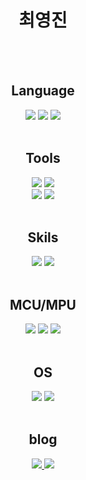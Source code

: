 <h1 align="center">최영진</h1>

<div align="center" >

<br>
<br>

## Language

  <img src="https://img.shields.io/badge/c-%2300599C.svg?style=for-the-badge&logo=c&logoColor=white">
  <img src="https://img.shields.io/badge/c++-%2300599C.svg?style=for-the-badge&logo=c%2B%2B&logoColor=white">
  <img src="https://img.shields.io/badge/python-3776AB.svg?style=for-the-badge&logo=python&logoColor=white"/>

<br>
<br>

## Tools

  <img src="https://img.shields.io/badge/VisualStudio-5C2D91.svg?style=for-the-badge&logo=Visual-Studio&logoColor=white">
  <img src="https://img.shields.io/badge/VSCODE-0078d7.svg?style=for-the-badge&logo=visual-studio-code&logoColor=white">
  <br/>
  <img src="https://img.shields.io/badge/Arduino%20IDE-00979D.svg?style=for-the-badge&logo=Arduino&logoColor=white"/>
  <img src="https://img.shields.io/badge/Microchip%20Studio-B81E2C.svg?style=for-the-badge&logoColor=white"/>

<br>
<br>

## Skils

  <img src="https://img.shields.io/badge/fritzing-D03424.svg?style=for-the-badge&logoColor=white"/>
  <img src="https://img.shields.io/badge/Notion-%23000000.svg?style=for-the-badge&logo=notion&logoColor=white"/>

<br>
<br>

## MCU/MPU

  <img src="https://img.shields.io/badge/Raspberry%20Pi-A22846.svg?style=for-the-badge&logo=Raspberry-Pi&logoColor=white"/>
  <img src="https://img.shields.io/badge/Arduino-00979D.svg?style=for-the-badge&logo=Arduino&logoColor=white"/>
  <img src="https://img.shields.io/badge/atmega-EC1A23.svg?style=for-the-badge"/>

<br>
<br>

## OS

  <img src="https://img.shields.io/badge/Windows-0078D6?style=for-the-badge&logo=windows&logoColor=white"/>
  <img src="https://img.shields.io/badge/Ubuntu-E95420?style=for-the-badge&logo=ubuntu&logoColor=white"/>

<br>
<br>

## blog

  <a href="">
    <img src="https://img.shields.io/badge/blog-03C75A?style=for-the-badge&logo=Naver&logoColor=white"/>
  </a>
  <a href="">
    <img src="https://img.shields.io/badge/Velog-20C997?style=for-the-badge&logo=Velog&logoColor=white"/>
  </a>
</div>
